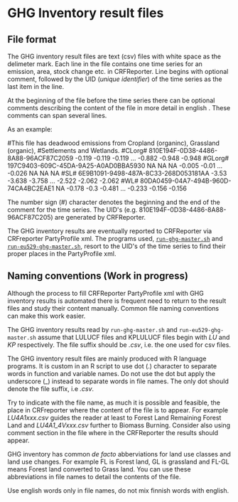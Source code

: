 # GHG Inventory result files

## File format

The GHG inventory result files are text (csv) files with white space as the delimeter mark.
Each line in the file contains  one time series for an emission, area, stock change etc. in CRFReporter.
Line begins with optional comment, followed by the UID (*unique identifier*) of the time series
as the last item in the line.

At the beginning of the file before the time series there can be optional
comments describing the content of the file in more detail in english .
These comments can span several lines.

As an example:

   #This file has deadwood emissions from Cropland (organinc), Grassland (organic),
   #Settlements and Wetlands.
   #CLorg# 810E194F-0D38-4486-8A88-96ACF87C2059 -0.119 -0.119 -0.119 ...  -0.882 -0.948 -0.948
   #GLorg# 197C9403-609C-45DA-9A25-A0AD0BBA5930 NA NA NA -0.005 -0.01 ...  -0.026 NA NA NA
   #SL# 6E9B1091-9498-487A-8C33-268D053181AA -3.53 -3.638 -3.758 ... -2.522 -2.062 -2.062
   #WL# 80DA0459-04A7-494B-960D-74CA4BC2EAE1 NA -0.178 -0.3 -0.481 ... -0.233 -0.156 -0.156

The number sign (#) character denotes the beginning and the end of the comment for the time series.
The UID's (e.g. 810E194F-0D38-4486-8A88-96ACF87C205) are generated by CRFReporter.

The GHG inventory results are eventually reported to  CRFReporter via CRFreporter PartyProfile xml.
The programs used, [`run-ghg-master.sh`](lukeghg/lukeghg/bin/run-ghg-master.sh) and
[`run-eu529-ghg-master.sh`](lukeghg/lukeghg/bin/run-eu529-ghg-master.sh), resort to
the UID's of the time series to find their proper places in the PartyProfile xml. 

## Naming conventions (Work in progress)

Although the process to fill CRFReporter PartyProfile xml with GHG inventory results is automated
there is frequent need to return to the result files and study their content manually. Common
file naming conventions can make this work easier.  

The GHG inventory results read by `run-ghg-master.sh` and `run-eu529-ghg-master.sh` assume
that LULUCF files and KPLULUCF files begin with *LU* and *KP* respectively. The file suffix should
be *.csv*, i.e. the one used for csv files.

The GHG inventory result files are mainly produced with R language programs. It is custom
in an R script to use dot (.) character to separate words in function and variable names.
Do not use the dot but apply the underscore (_) instead to separate words in file names. The only
dot should denote the file suffix, i.e *.csv*.

Try to indicate with the file name, as much it is possible and feasible, the place in CRFreporter
where the content of the file is to appear. For example *LU4A1xxx.csv* guides the reader
at least to Forest Land Remaining Forest Land and *LU4A1_4Vxxx.csv* further to Biomass Burning.
Consider also using comment section in the file where in the CRFReporter the results should appear.

GHG inventory has common *de facto* abberviations for land use classes and land use changes.
For example FL is Forest land, GL is grassland and FL-GL means Forest land converted
to Grass land. You can use these abbreviations in file names to detail the contents of the file.

Use english words only in file names, do not mix finnish words with english.


